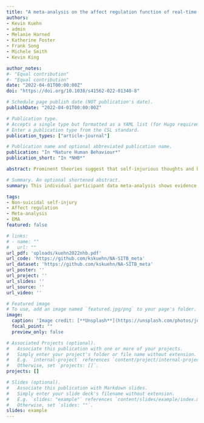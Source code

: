 ```yaml
---
title: "A meta-analysis on the affect regulation function of real-time self-injurious thoughts and behaviours"
authors:
- Kevin Kuehn
- admin
- Melanie Harned
- Katherine Foster
- Frank Song
- Michele Smith
- Kevin King

author_notes:
#- "Equal contribution"
#- "Equal contribution"
date: "2022-04-01T00:00:00Z"
doi: "https://doi.org/10.1038/s41562-022-01340-8"

# Schedule page publish date (NOT publication's date).
publishDate: "2022-04-01T00:00:00Z"

# Publication type.
# Accepts a single type but formatted as a YAML list (for Hugo requirements).
# Enter a publication type from the CSL standard.
publication_types: ["article-journal"]

# Publication name and optional abbreviated publication name.
publication: "In *Nature Human Behaviour*"
publication_short: "In *NHB*"

abstract: Prominent theories suggest that self-injurious thoughts and behaviours are negatively reinforced by decreased negative affect. The present meta-analysis quantifies effects from intensive longitudinal studies measuring negative affect and self-injurious thoughts and behaviours. We obtained data from 38 of the 79 studies (48%, 22 unique datasets) involving N = 1,644 participants (80% female, 75% white). Individual-participant data meta-analyses revealed changes in affect pre/post self-injurious thoughts and behaviours. In antecedent models, results supported increased negative affect before nonsuicidal self-injurious behaviour (k = 14, 95% CI 0.09 to 0.31) and suicidal thoughts (k = 14, 95% CI 0.03 to 0.19). For consequence models, negative affect was reduced following nonsuicidal self-injurious thoughts (k = 6, 95% CI −0.79 to −0.44), nonsuicidal self-injurious behaviours (k = 14, 95% CI −0.73 to −0.19) and suicidal thoughts (k = 13, 95% CI −0.79 to −0.23). Findings, which were not moderated by sampling strategies or sample composition, support the affect regulation function of self-injurious thoughts and behaviours.

# Summary. An optional shortened abstract.
summary: This individual participant data meta-analysis shows evidence for affect regulation of NSSI in everyday life.

tags:
- Non-suicidal self-injury
- Affect regulation
- Meta-analysis
- EMA
featured: false

# links:
# - name: ""
#   url: ""
url_pdf: 'uploads/kuehn2022nhb.pdf'
url_code: 'https://github.com/kskuehn/NA-SITB_meta'
url_dataset: 'https://github.com/kskuehn/NA-SITB_meta'
url_poster: ''
url_project: ''
url_slides: ''
url_source: ''
url_video: ''

# Featured image
# To use, add an image named `featured.jpg/png` to your page's folder. 
image:
  caption: 'Image credit: [**Unsplash**](https://unsplash.com/photos/jdD8gXaTZsc)'
  focal_point: ""
  preview_only: false

# Associated Projects (optional).
#   Associate this publication with one or more of your projects.
#   Simply enter your project's folder or file name without extension.
#   E.g. `internal-project` references `content/project/internal-project/index.md`.
#   Otherwise, set `projects: []`.
projects: []

# Slides (optional).
#   Associate this publication with Markdown slides.
#   Simply enter your slide deck's filename without extension.
#   E.g. `slides: "example"` references `content/slides/example/index.md`.
#   Otherwise, set `slides: ""`.
slides: example
---
```

